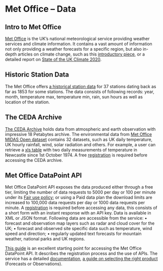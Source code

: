 # Met Office – Data

## Intro to Met Office

[Met Office](https://www.metoffice.gov.uk/) is the UK’s national meteorological service providing weather services and climate information. It contains a vast amount of information not only providing a weather forecasts for a specific region, but also in-depth articles on climate change, such as this [introductory piece](https://www.metoffice.gov.uk/weather/climate-change/what-is-climate-change), or a detailed report on [State of the UK Climate 2020](https://rmets.onlinelibrary.wiley.com/doi/10.1002/joc.7285).

## Historic Station Data

The Met Office offers [a historical station data](https://www.metoffice.gov.uk/research/climate/maps-and-data/historic-station-data) for 37 stations dating back as far as 1853 for some stations. The data consists of following records: year, month, temperature max, temperature min, rain, sun hours as well as location of the station.

## The CEDA Archive
[The CEDA Archive](https://archive.ceda.ac.uk/) holds data from atmospheric and earth observation with impressive 18 Petabytes archive. The environmental data from [Met Office MIDAS Open dataset](https://catalogue.ceda.ac.uk/uuid/dbd451271eb04662beade68da43546e1) contains 32 datasets, such as UK daily temperature, UK hourly rainfall, wind, solar radiation and others. For example, a user can retrieve a [xls table](https://data.ceda.ac.uk/badc/ukmo-midas-open/data/uk-daily-temperature-obs/dataset-version-202007/tyne-and-wear/00307_newcastle-weather-centre/qc-version-1) with two daily measurements of temperature in Newcastle since 1st October 1974.
A free [registration](https://services.ceda.ac.uk/cedasite/register/info/) is required before accessing the CEDA archive.

## Met Office DataPoint API
Met Office DataPoint API exposes the data produced either through a free tier, limiting the number of data requests to 5000 per day or 100 per minute under its [Fair use policy](https://www.metoffice.gov.uk/services/data/datapoint/terms-and-conditions---datapoint); or using a Paid data plan the download limits are increased to 100,000 data requests per day or 1000 data requests per minute. A [registration](https://register.metoffice.gov.uk/WaveRegistrationClient/public/newaccount.do?service=datapoint) is required before accessing any data, this consists of a short form with an instant response with an API key. Data is available in XML or JSON format. Following data are accessible from the service:
• forecast and observation map layers such as radar and cloud cover for the UK;
• forecast and observed site specific data such as temperature, wind speed and
direction;
• regularly updated text forecasts for mountain weather, national parks and UK
regions.

[This guide](https://www.metoffice.gov.uk/services/data/datapoint/getting-started) is an excellent starting point for accessing the Met Office DataPoint API. It describes the registration process and the use of APIs. The service has a detailed [documentation](https://www.metoffice.gov.uk/services/data/datapoint/datapoint-documentation), [a guide on selecting the right product](https://www.metoffice.gov.uk/services/data/datapoint/datapoint-products) (Forecasts or Observations).